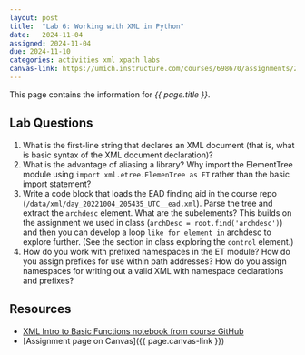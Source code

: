 ```yaml
---
layout: post
title:  "Lab 6: Working with XML in Python"
date:   2024-11-04
assigned: 2024-11-04
due: 2024-11-10
categories: activities xml xpath labs
canvas-link: https://umich.instructure.com/courses/698670/assignments/2472584
---
```


This page contains the information for *{{ page.title }}*.

## Lab Questions

1. What is the first-line string that declares an XML document (that is, what is basic syntax of the XML document declaration)?
2. What is the advantage of aliasing a library? Why import the ElementTree module using `import xml.etree.ElemenTree as ET` rather than the basic import statement?
3. Write a code block that loads the EAD finding aid in the course repo (`/data/xml/day_20221004_205435_UTC__ead.xml`). Parse the tree and extract the `archdesc` element. What are the subelements? This builds on the assignment we used in class (`archDesc = root.find('archdesc')`) and then you can develop a loop `like for element in` archdesc to explore further. (See the section in class exploring the `control` element.)
4. How do you work with prefixed namespaces in the ET module? How do you assign prefixes for use within path addresses? How do you assign namespaces for writing out a valid XML with namespace declarations and prefixes?

## Resources

* [XML Intro to Basic Functions notebook from course GitHub][worked-notebook]
* [Assignment page on Canvas]({{ page.canvas-link }})

[worked-notebook]: https://github.com/morskyjezek/si676-2024-data/blob/main/examples/xml-intro-basic-functions-ET.ipynb
